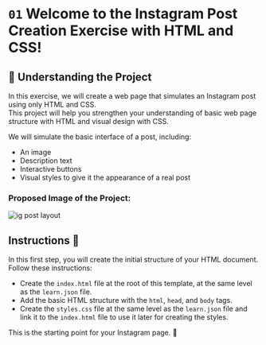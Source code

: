 # `01` Welcome to the Instagram Post Creation Exercise with HTML and CSS!

## 💬 Understanding the Project

In this exercise, we will create a web page that simulates an Instagram post using only HTML and CSS.  
This project will help you strengthen your understanding of basic web page structure with HTML and visual design with CSS. 

We will simulate the basic interface of a post, including:
- An image  
- Description text  
- Interactive buttons  
- Visual styles to give it the appearance of a real post

### **Proposed Image of the Project:**

![ig post layout](../../assets/instagram-post-layout.png)


## Instructions 📝

In this first step, you will create the initial structure of your HTML document. Follow these instructions:

- Create the `index.html` file at the root of this template, at the same level as the `learn.json` file.
- Add the basic HTML structure with the `html`, `head`, and `body` tags.
- Create the `styles.css` file at the same level as the `learn.json` file and link it to the `index.html` file to use it later for creating the styles.

This is the starting point for your Instagram page. 🚀



